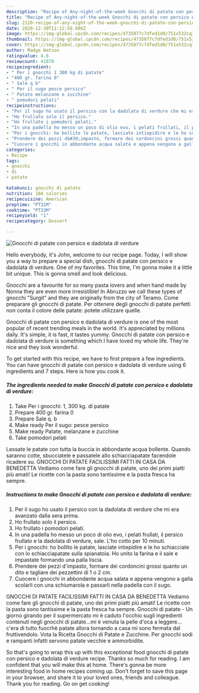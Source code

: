 ```yaml
---
description: "Recipe of Any-night-of-the-week Gnocchi di patate con persico e dadolata di verdure"
title: "Recipe of Any-night-of-the-week Gnocchi di patate con persico e dadolata di verdure"
slug: 2120-recipe-of-any-night-of-the-week-gnocchi-di-patate-con-persico-e-dadolata-di-verdure
date: 2020-12-30T11:12:59.696Z
image: https://img-global.cpcdn.com/recipes/4735877c7dfed1d0/751x532cq70/gnocchi-di-patate-con-persico-e-dadolata-di-verdure-recipe-main-photo.jpg
thumbnail: https://img-global.cpcdn.com/recipes/4735877c7dfed1d0/751x532cq70/gnocchi-di-patate-con-persico-e-dadolata-di-verdure-recipe-main-photo.jpg
cover: https://img-global.cpcdn.com/recipes/4735877c7dfed1d0/751x532cq70/gnocchi-di-patate-con-persico-e-dadolata-di-verdure-recipe-main-photo.jpg
author: Madge Watson
ratingvalue: 4.6
reviewcount: 41870
recipeingredient:
- " Per i gnocchi 1 300 kg di patate"
- "400 gr. farina 0"
- " Sale q b"
- " Per il sugo pesce persico"
- " Patate melanzane e zucchine"
- " pomodori pelati"
recipeinstructions:
- "Per il sugo ho usato il persico con la dadolata di verdure che mi era avanzato dalla sera prima."
- "Ho frullato solo il persico."
- "Ho frullato i pomodori pelati."
- "In una padella ho messo un poco di olio evo, i pelati frullati, il persico frullato e la dadolata di verdure, sale. L&#39;ho cotto per 10 minuti."
- "Per i gnocchi: ho bollito le patate, lasciate intiepidire e le ho schiacciate con lo schiacciapatate sulla spianatoia. Ho unito la farina e il sale e impastate formando una palla liscia."
- "Prendere dei pezzi d&#39;impasto, formare dei cordoncini grossi quanto un dito e tagliare dei pezzettini di 1 o 2 cm."
- "Cuocere i gnocchi in abbondante acqua salata e appena vengono a galla scolarli con una schiumarola e passarli nella padella con il sugo."
categories:
- Recipe
tags:
- gnocchi
- di
- patate

katakunci: gnocchi di patate 
nutrition: 184 calories
recipecuisine: American
preptime: "PT32M"
cooktime: "PT33M"
recipeyield: "1"
recipecategory: Dessert

---
```



![Gnocchi di patate con persico e dadolata di verdure](https://img-global.cpcdn.com/recipes/4735877c7dfed1d0/751x532cq70/gnocchi-di-patate-con-persico-e-dadolata-di-verdure-recipe-main-photo.jpg)

Hello everybody, it's John, welcome to our recipe page. Today, I will show you a way to prepare a special dish, gnocchi di patate con persico e dadolata di verdure. One of my favorites. This time, I'm gonna make it a little bit unique. This is gonna smell and look delicious.

Gnocchi are a favourite for so many pasta lovers and when hand made by Nonna they are even more irresistible! In Abruzzo we call these types of gnocchi &#34;Surgit&#34; and they are originally from the city of Teramo. Come preparare gli gnocchi di patate. Per ottenere degli gnocchi di patate perfetti non conta il colore delle patate: potete utilizzare quelle.

Gnocchi di patate con persico e dadolata di verdure is one of the most popular of recent trending meals in the world. It's appreciated by millions daily. It's simple, it is fast, it tastes yummy. Gnocchi di patate con persico e dadolata di verdure is something which I have loved my whole life. They're nice and they look wonderful.


To get started with this recipe, we have to first prepare a few ingredients. You can have gnocchi di patate con persico e dadolata di verdure using 6 ingredients and 7 steps. Here is how you cook it.

<!--inarticleads1-->

##### The ingredients needed to make Gnocchi di patate con persico e dadolata di verdure:

1. Take  Per i gnocchi: 1, 300 kg. di patate
1. Prepare 400 gr. farina 0
1. Prepare  Sale q. b
1. Make ready  Per il sugo: pesce persico
1. Make ready  Patate, melanzane e zucchine
1. Take  pomodori pelati


Lessate le patate con tutta la buccia in abbondante acqua bollente. Quando saranno cotte, sbucciatele e passatele allo schiacciapatate facendole ricadere su. GNOCCHI DI PATATE FACILISSIMI FATTI IN CASA DA BENEDETTA Vediamo come fare gli gnocchi di patate, uno dei primi piatti più amati! Le ricette con la pasta sono tantissime e la pasta fresca ha sempre. 

<!--inarticleads2-->

##### Instructions to make Gnocchi di patate con persico e dadolata di verdure:

1. Per il sugo ho usato il persico con la dadolata di verdure che mi era avanzato dalla sera prima.
1. Ho frullato solo il persico.
1. Ho frullato i pomodori pelati.
1. In una padella ho messo un poco di olio evo, i pelati frullati, il persico frullato e la dadolata di verdure, sale. L&#39;ho cotto per 10 minuti.
1. Per i gnocchi: ho bollito le patate, lasciate intiepidire e le ho schiacciate con lo schiacciapatate sulla spianatoia. Ho unito la farina e il sale e impastate formando una palla liscia.
1. Prendere dei pezzi d&#39;impasto, formare dei cordoncini grossi quanto un dito e tagliare dei pezzettini di 1 o 2 cm.
1. Cuocere i gnocchi in abbondante acqua salata e appena vengono a galla scolarli con una schiumarola e passarli nella padella con il sugo.


GNOCCHI DI PATATE FACILISSIMI FATTI IN CASA DA BENEDETTA Vediamo come fare gli gnocchi di patate, uno dei primi piatti più amati! Le ricette con la pasta sono tantissime e la pasta fresca ha sempre. Gnocchi di patate - Un giorno girando per il supermercato mi è caduto l&#39;occhio sugli ingredienti contenuti negli gnocchi di patate…mi è venuta la pelle d&#39;oca a leggere…c&#39;era di tutto fuocrhè patate allora tornando a casa mi sono fermata dal fruttivendolo. Vota la Ricetta Gnocchi di Patate e Zucchine. Per gnocchi sodi e rampanti infatti servono patate vecchie e ammorbidite. 

So that's going to wrap this up with this exceptional food gnocchi di patate con persico e dadolata di verdure recipe. Thanks so much for reading. I am confident that you will make this at home. There's gonna be more interesting food in home recipes coming up. Don't forget to save this page in your browser, and share it to your loved ones, friends and colleague. Thank you for reading. Go on get cooking!
